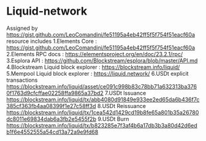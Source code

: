 # Liquid-network

Assigned by https://gist.github.com/LeoComandini/fe51195a4eb42ff5f5f754f51eacf60a
resource includes
1.Elements Core : https://gist.github.com/LeoComandini/fe51195a4eb42ff5f5f754f51eacf60a
2.Elements RPC docs : https://elementsproject.org/en/doc/23.2.1/rpc/
3.Esplora API : https://github.com/Blockstream/esplora/blob/master/API.md
4.Blockstream Liquid block explorer : https://blockstream.info/liquid/
5.Mempool Liquid block explorer : https://liquid.network/
6.USDt explicit transactions https://blockstream.info/liquid/asset/ce091c998b83c78bb71a632313ba3760f1763d9cfcffae02258ffa9865a37bd2
7.USDt lssuance https://blockstream.info/liquid/tx/abb4080d91849e933ee2ed65da6b436f7c385cf363fb4aa08399f1e27c58ff3d
8.USDt Reissuance https://blockstream.info/liquid/tx/1cea542d1429cd19b8fe65a801b35a26780dc8011e69834dab6a3fb2e5455f2b
9.USDt Burn https://blockstream.info/liquid/tx/b823285e7f3af4b6a17db3b3a80d42d6edb1f6e4552555a54cd13a72a9e9fd68
